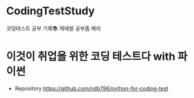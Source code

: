 # CodingTestStudy
코딩테스트 공부 기록📚
제에발 공부좀 해라 


# 이것이 취업을 위한 코딩 테스트다 with 파이썬
- Repository https://github.com/ndb796/python-for-coding-test
